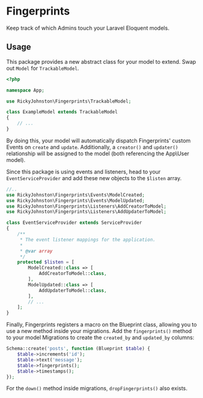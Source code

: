 # Fingerprints

Keep track of which Admins touch your Laravel Eloquent models.

## Usage

This package provides a new abstract class for your model to extend. Swap out `Model` for `TrackableModel`.

```php
<?php

namespace App;

use RickyJohnston\Fingerprints\TrackableModel;

class ExampleModel extends TrackableModel
{
    // ...
}
```

By doing this, your model will automatically dispatch Fingerprints' custom Events on `create` and `update`. Additionally, a `creator()` and `updater()` relationship will be assigned to the model (both referencing the App\User model).

Since this package is using events and listeners, head to your `EventServiceProvider` and add these new objects to the `$listen` array.

```php
//..
use RickyJohnston\Fingerprints\Events\ModelCreated;
use RickyJohnston\Fingerprints\Events\ModelUpdated;
use RickyJohnston\Fingerprints\Listeners\AddCreatorToModel;
use RickyJohnston\Fingerprints\Listeners\AddUpdaterToModel;

class EventServiceProvider extends ServiceProvider
{
    /**
     * The event listener mappings for the application.
     *
     * @var array
     */
    protected $listen = [
        ModelCreated::class => [
            AddCreatorToModel::class,
        ],
        ModelUpdated::class => [
            AddUpdaterToModel::class,
        ],
        // ...
    ];
}
```

Finally, Fingerprints registers a macro on the Blueprint class, allowing you to use a new method inside your migrations. Add the `fingerprints()` method to your model Migrations to create the `created_by` and `updated_by` columns:

```php
Schema::create('posts', function (Blueprint $table) {
    $table->increments('id');
    $table->text('message');
    $table->fingerprints();
    $table->timestamps();
});
```

For the `down()` method inside migrations, `dropFingerprints()` also exists.
